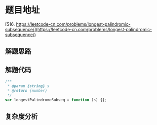# 题目地址

[516. https://leetcode-cn.com/problems/longest-palindromic-subsequence/](https://leetcode-cn.com/problems/longest-palindromic-subsequence/)

## 解题思路

## 解题代码

```js
/**
 * @param {string} s
 * @return {number}
 */
var longestPalindromeSubseq = function (s) {};
```

## 复杂度分析
